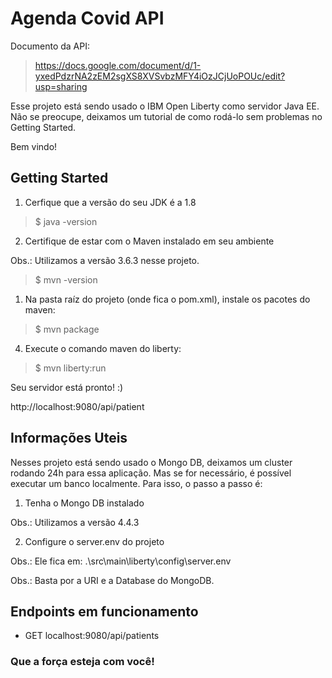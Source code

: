 # Agenda Covid API

Documento da API:
> https://docs.google.com/document/d/1-yxedPdzrNA2zEM2sgXS8XVSvbzMFY4iOzJCjUoPOUc/edit?usp=sharing

Esse projeto está sendo usado o IBM Open Liberty como servidor Java EE.
Não se preocupe, deixamos um tutorial de como rodá-lo sem problemas no Getting Started.

Bem vindo!

## Getting Started
1. Cerfique que a versão do seu JDK é a 1.8
> $ java -version

2. Certifique de estar com o Maven instalado em seu ambiente

Obs.: Utilizamos a versão 3.6.3 nesse projeto.
> $ mvn -version

1. Na pasta raíz do projeto (onde fica o pom.xml), instale os pacotes do maven:
> $ mvn package

4. Execute o comando maven do liberty:
> $ mvn liberty:run

Seu servidor está pronto! :)

http://localhost:9080/api/patient

## Informações Uteis

Nesses projeto está sendo usado o Mongo DB, deixamos um cluster rodando 24h para essa aplicação. Mas se for necessário, é possível executar um banco localmente. Para isso, o passo a passo é:

1. Tenha o Mongo DB instalado

Obs.: Utilizamos a versão 4.4.3

2. Configure o server.env do projeto

Obs.: Ele fica em: .\src\main\liberty\config\server.env

Obs.: Basta por a URI e a Database do MongoDB.


## Endpoints em funcionamento

- GET localhost:9080/api/patients


### Que a força esteja com você!

